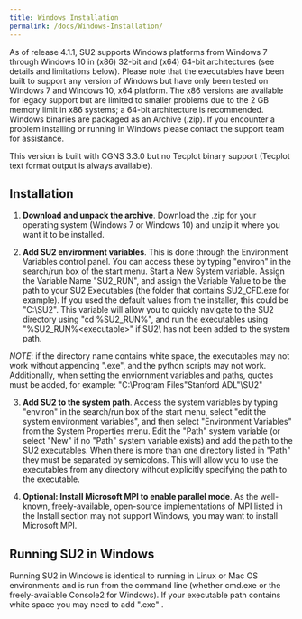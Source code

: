 ```yaml
---
title: Windows Installation
permalink: /docs/Windows-Installation/
---
```


As of release 4.1.1, SU2 supports Windows platforms from Windows 7 through Windows 10 in (x86) 32-bit and (x64) 64-bit architectures (see details and limitations below). Please note that the executables have been built to support any version of Windows but have only been tested on Windows 7 and Windows 10, x64 platform. The x86 versions are available for legacy support but are limited to smaller problems due to the 2 GB memory limit in x86 systems; a 64-bit architecture is recommended. Windows binaries are packaged as an Archive (.zip). If you encounter a problem installing or running in Windows please contact the support team for assistance. 

This version is built with CGNS 3.3.0 but no Tecplot binary support (Tecplot text format output is always available).   

## Installation 

1. **Download and unpack the archive**. Download the .zip for your operating system (Windows 7 or Windows 10) and unzip it where you want it to be installed. 

2. **Add SU2 environment variables**. This is done through the Environment Variables control panel.  You can access these by typing "environ" in the search/run box of the start menu.  Start a New System variable.  Assign the Variable Name "SU2_RUN", and assign the Variable Value to be the path to your SU2 Executables (the folder that contains SU2_CFD.exe for example).  If you used the default values from the installer, this could be "C:\SU2\".  This variable will allow you to quickly navigate to the SU2 directory using "cd %SU2_RUN%", and run the executables using "%SU2_RUN%\<executable>" if SU2\ has not been added to the system path.

*NOTE*: if the directory name contains white space, the executables may not work without appending ".exe", and the python scripts may not work. Additionally, when setting the enviornment variables and paths, quotes must be added, for example: "C:\Program Files\"Stanford ADL"\SU2\"

3. **Add SU2 to the system path**. Access the system variables by typing "environ" in the search/run box of the start menu, select "edit the system environment variables", and then select "Environment Variables" from the System Properties menu. Edit the "Path" system variable (or select "New" if no "Path" system variable exists) and add the path to the SU2 executables. When there is more than one directory listed in "Path" they must be separated by semicolons. This will allow you to use the executables from any directory without explicitly specifying the path to the executable. 

4. **Optional: Install Microsoft MPI to enable parallel mode**. As the well-known, freely-available, open-source implementations of MPI listed in the Install section may not support Windows, you may want to install Microsoft MPI. 

## Running SU2 in Windows

Running SU2 in Windows is identical to running in Linux or Mac OS environments and is run from the command line (whether cmd.exe or the freely-available Console2 for Windows). If your executable path contains white space you may need to add ".exe" . 

